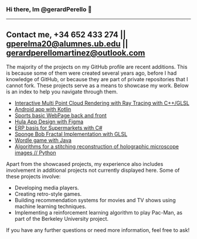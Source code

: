 ### Hi there, Im @gerardPerello 👋

---

## Contact me, +34 652 433 274 || gperelma20@alumnes.ub.edu || gerardperellomartinez@outlook.com

The majority of the projects on my GitHub profile are recent additions. This is because some of them were created several years ago, before I had knowledge of GitHub, or because they are part of private repositories that I cannot fork. These projects serve as a means to showcase my work. Below is an index to help you navigate through them.

- [Interactive Multi Point Cloud Rendering with Ray Tracing with C++/GLSL](https://github.com/gerardPerello/InteractiveMultiPointCloudRenderingWithRayTracingPublic)
- [Android app with Kotlin](https://github.com/gerardPerello/AndroidSportsApp)
- [Sports basic WebPage back and front](https://github.com/gerardPerello/SportsBasicWebPage)
- [Hula App Design with Figma](https://framer.com/share/Hula-V-1--wx1mVPIsYdUTuJHfFHiU/df17ngMoi)
- [ERP basis for Supermarkets with C#](https://github.com/gerardPerello/ERPBasisForSupermarketsPublic)
- [Sponge Bob Fractal Implementation with GLSL](https://www.shadertoy.com/view/fdKyWz)
- [Wordle game with Java](https://github.com/gerardPerello/WordleWithJava)
- [Algorithms for a stitching reconstruction of holographic microscope images // Python](https://github.com/gerardPerello/AlgorithmsForStitchingReconstructionHolographicMicroscopePublic)

Apart from the showcased projects, my experience also includes involvement in additional projects not currently displayed here. Some of these projects involve:

- Developing media players.
- Creating retro-style games.
- Building recommendation systems for movies and TV shows using machine learning techniques.
- Implementing a reinforcement learning algorithm to play Pac-Man, as part of the Berkeley University project.

If you have any further questions or need more information, feel free to ask!
